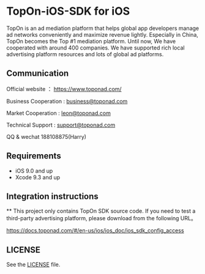 # TopOn-iOS-SDK  for iOS

TopOn is an ad mediation platform that helps global app developers manage ad networks conveniently and maximize revenue lightly. Especially in China, TopOn becomes the Top #1 mediation platform. Until now, We have cooperated with around 400 companies. We have supported rich local advertising platform resources and lots of global ad platforms. 


## Communication
Official website ： https://www.toponad.com/

Business Cooperation : business@toponad.com

Market Cooperation : leon@toponad.com

Technical Support : support@toponad.com

QQ & wechat 188108875(Harry)


## Requirements

- iOS 9.0 and up
- Xcode 9.3 and up

## Integration instructions
** This project only contains TopOn SDK source code. If you need to test a third-party advertising platform, please download from the following URL。

https://docs.toponad.com/#/en-us/ios/ios_doc/ios_sdk_config_access


## LICENSE

See the [LICENSE](LICENSE) file.
